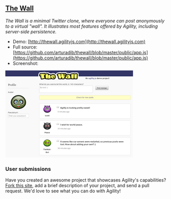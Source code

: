 ## [The Wall](http://thewall.agilityjs.com)

_The Wall is a minimal Twitter clone, where everyone can post anonymously to a virtual "wall". It illustrates most features offered by Agility, including server-side persistence._

+ Demo: [http://thewall.agilityjs.com](http://thewall.agilityjs.com)
+ Full source: [https://github.com/arturadib/thewall/blob/master/public/app.js](https://github.com/arturadib/thewall/blob/master/public/app.js)
+ Screenshot:

![Screenshot](gallery/thewall.png)


### User submissions

Have you created an awesome project that showcases Agility's capabilities? [Fork this site](https://github.com/arturadib/agility/tree/gh-pages), add a brief description of your project, and send a pull request. We'd love to see what you can do with Agility!
